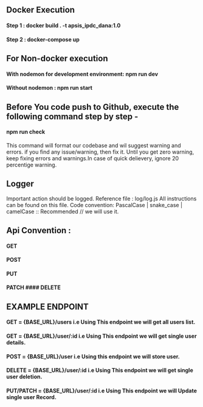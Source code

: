 ## Docker Execution

#### Step 1 : docker build . -t apsis_ipdc_dana:1.0

#### Step 2 : docker-compose up

## For Non-docker execution

#### With nodemon for development environment: npm run dev

#### Without nodemon : npm run start

## Before You code push to Github, execute the following command step by step -

#### npm run check

This command will format our codebase and wil suggest warning and errors. if you find any issue/warning, then fix it. Until you get zero warning, keep fixing errors and warnings.In case of quick delievery, ignore 20 percentige warning.

## Logger

Important action should be logged. Reference file : log/log.js All instructions can be found on this file.
Code convention:
PascalCase | snake_case | camelCase :: Recommended // we will use it.

## Api Convention :

#### GET

#### POST

#### PUT

#### PATCH #### DELETE

## EXAMPLE ENDPOINT

#### GET = {BASE_URL}/users i.e Using This endpoint we will get all users list.

#### GET = {BASE_URL}/user/:id i.e Using This endpoint we will get single user details.

#### POST = {BASE_URL}/user i.e Using this endpoint we will store user.

#### DELETE = {BASE_URL}/user/:id i.e Using This endpoint we will get single user deletion.

#### PUT/PATCH = {BASE_URL}/user/:id i.e Using This endpoint we will Update single user Record.

